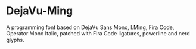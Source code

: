 # DejaVu-Ming
A programming font based on DejaVu Sans Mono, I.Ming, Fira Code, Operator Mono Italic, patched with Fira Code ligatures, powerline and nerd glyphs.
